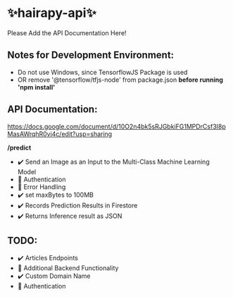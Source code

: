 ﻿# ✨hairapy-api✨

Please Add the API Documentation Here!

## Notes for Development Environment:

- Do not use Windows, since TensorflowJS Package is used
- OR remove '@tensorflow/tfjs-node' from package.json
  **before running 'npm install'**

## API Documentation:
https://docs.google.com/document/d/10O2n4bk5sRJGbkiFG1MPDrCsf3I8pMasAWrqhR0vj4c/edit?usp=sharing

**/predict**

- ✔️ Send an Image as an Input to the Multi-Class Machine Learning Model
- 🔴 Authentication
- 🔴 Error Handling
- ✔️ set maxBytes to 100MB
- ✔️ Records Prediction Results in Firestore
- ✔️ Returns Inference result as JSON

## TODO:
- ✔️ Articles Endpoints
- 🔴 Additional Backend Functionality
- ✔️ Custom Domain Name
- 🔴 Authentication

